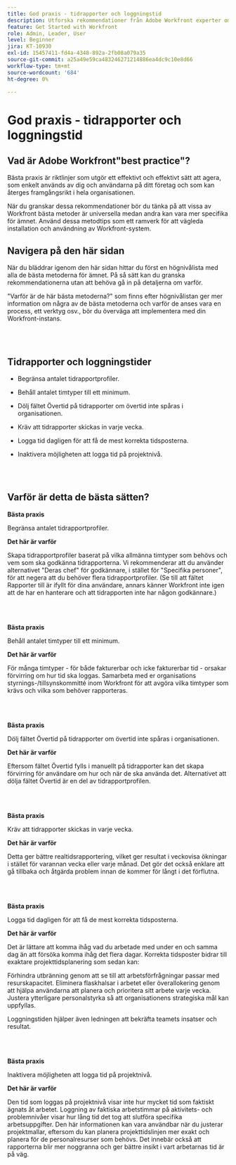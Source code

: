```yaml
---
title: God praxis - tidrapporter och loggningstid
description: Utforska rekommendationer från Adobe Workfront experter om hur man ställer in, hanterar och använder Workfront tidrapportprofiler, timtyper, tidrapportinställningar och tidrapporter. (Ska vara mellan 60 och 160 tecken, men är 184 tecken)
feature: Get Started with Workfront
role: Admin, Leader, User
level: Beginner
jira: KT-10930
exl-id: 15457411-fd4a-4348-892a-2fb08a079a35
source-git-commit: a25a49e59ca483246271214886ea4dc9c10e8d66
workflow-type: tm+mt
source-wordcount: '684'
ht-degree: 0%

---
```


# God praxis - tidrapporter och loggningstid

## Vad är Adobe Workfront&quot;best practice&quot;?

Bästa praxis är riktlinjer som utgör ett effektivt och effektivt sätt att agera, som enkelt används av dig och användarna på ditt företag och som kan återges framgångsrikt i hela organisationen.

När du granskar dessa rekommendationer bör du tänka på att vissa av Workfront bästa metoder är universella medan andra kan vara mer specifika för ämnet. Använd dessa metodtips som ett ramverk för att vägleda installation och användning av Workfront-system.

## Navigera på den här sidan

När du bläddrar igenom den här sidan hittar du först en högnivålista med alla de bästa metoderna för ämnet. På så sätt kan du granska rekommendationerna utan att behöva gå in på detaljerna om varför.

&quot;Varför är de här bästa metoderna?&quot; som finns efter högnivålistan ger mer information om några av de bästa metoderna och varför de anses vara en process, ett verktyg osv., bör du överväga att implementera med din Workfront-instans.

</br>
</br>


## Tidrapporter och loggningstider

* Begränsa antalet tidrapportprofiler.

* Behåll antalet timtyper till ett minimum.

* Dölj fältet Övertid på tidrapporter om övertid inte spåras i organisationen.

* Kräv att tidrapporter skickas in varje vecka.

* Logga tid dagligen för att få de mest korrekta tidsposterna.

* Inaktivera möjligheten att logga tid på projektnivå.

</br>
</br>



## Varför är detta de bästa sätten?

**Bästa praxis**

Begränsa antalet tidrapportprofiler.



**Det här är varför**

Skapa tidrapportprofiler baserat på vilka allmänna timtyper som behövs och vem som ska godkänna tidrapporterna. Vi rekommenderar att du använder alternativet &quot;Deras chef&quot; för godkännare, i stället för &quot;Specifika personer&quot;, för att negera att du behöver flera tidrapportprofiler. (Se till att fältet Rapporter till är ifyllt för dina användare, annars känner Workfront inte igen att de har en hanterare och att tidrapporten inte har någon godkännare.)

</br>
</br>

**Bästa praxis**

Behåll antalet timtyper till ett minimum.



**Det här är varför**

För många timtyper - för både fakturerbar och icke fakturerbar tid - orsakar förvirring om hur tid ska loggas. Samarbeta med er organisations styrnings-/tillsynskommitté inom Workfront för att avgöra vilka timtyper som krävs och vilka som behöver rapporteras.

</br>
</br>

**Bästa praxis**

Dölj fältet Övertid på tidrapporter om övertid inte spåras i organisationen.



**Det här är varför**

Eftersom fältet Övertid fylls i manuellt på tidrapporter kan det skapa förvirring för användare om hur och när de ska använda det. Alternativet att dölja fältet Övertid är en del av tidrapportprofilen.

</br>
</br>

**Bästa praxis**

Kräv att tidrapporter skickas in varje vecka.



**Det här är varför**

Detta ger bättre realtidsrapportering, vilket ger resultat i veckovisa ökningar i stället för varannan vecka eller varje månad. Det gör det också enklare att gå tillbaka och åtgärda problem innan de kommer för långt i det förflutna.

</br>
</br>

**Bästa praxis**

Logga tid dagligen för att få de mest korrekta tidsposterna.



**Det här är varför**

Det är lättare att komma ihåg vad du arbetade med under en och samma dag än att försöka komma ihåg det flera dagar. Korrekta tidsposter bidrar till exaktare projekttidsplanering som sedan kan:

Förhindra utbränning genom att se till att arbetsförfrågningar passar med resurskapacitet.
Eliminera flaskhalsar i arbetet eller överallokering genom att hjälpa användarna att planera och prioritera sitt arbete varje vecka.
Justera ytterligare personalstyrka så att organisationens strategiska mål kan uppfyllas.


Loggningstiden hjälper även ledningen att bekräfta teamets insatser och resultat.

</br>
</br>

**Bästa praxis**

Inaktivera möjligheten att logga tid på projektnivå.



**Det här är varför**

Den tid som loggas på projektnivå visar inte hur mycket tid som faktiskt ägnats åt arbetet. Loggning av faktiska arbetstimmar på aktivitets- och problemnivåer visar hur lång tid det tog att slutföra specifika arbetsuppgifter. Den här informationen kan vara användbar när du justerar projektmallar, eftersom du kan planera projekttidslinjen mer exakt och planera för de personalresurser som behövs. Det innebär också att rapporterna blir mer noggranna och ger bättre insikt i vart arbetarnas tid är på väg.
